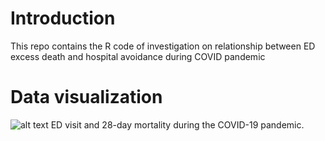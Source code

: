 # Introduction

This repo contains the R code of investigation on relationship between ED excess death and hospital avoidance during COVID pandemic

# Data visualization

![alt text](https://github.com/catmasteryip/AnE_data/blob/main/pic1.svg?raw=true)
ED visit and 28-day mortality during the COVID-19 pandemic.
